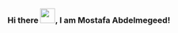 ### Hi there <img src="https://raw.githubusercontent.com/MartinHeinz/MartinHeinz/master/wave.gif" width=30px>, I am Mostafa Abdelmegeed!

<!--
**MostafaAbdelmegeed/MostafaAbdelmegeed** is a ✨ _special_ ✨ repository because its `README.md` (this file) appears on your GitHub profile.

Here are some ideas to get you started:

- 🔭 I’m currently working on ...
- 🌱 I’m currently learning ...
- 👯 I’m looking to collaborate on ...
- 🤔 I’m looking for help with ...
- 💬 Ask me about ...
- 📫 How to reach me: ...
- 😄 Pronouns: ...
- ⚡ Fun fact: ...
-->
